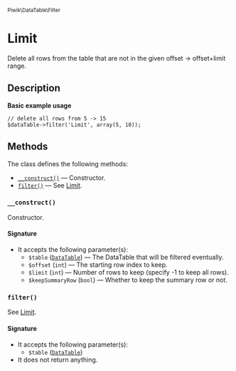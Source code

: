 <small>Piwik\DataTable\Filter</small>

Limit
=====

Delete all rows from the table that are not in the given offset -> offset+limit range.

Description
-----------

**Basic example usage**

    // delete all rows from 5 -> 15
    $dataTable->filter('Limit', array(5, 10));

Methods
-------

The class defines the following methods:

- [`__construct()`](#__construct) &mdash; Constructor.
- [`filter()`](#filter) &mdash; See [Limit](#).

<a name="__construct" id="__construct"></a>
<a name="__construct" id="__construct"></a>
### `__construct()`

Constructor.

#### Signature

- It accepts the following parameter(s):
    - `$table` ([`DataTable`](../../../Piwik/DataTable.md)) &mdash; The DataTable that will be filtered eventually.
    - `$offset` (`int`) &mdash; The starting row index to keep.
    - `$limit` (`int`) &mdash; Number of rows to keep (specify -1 to keep all rows).
    - `$keepSummaryRow` (`bool`) &mdash; Whether to keep the summary row or not.

<a name="filter" id="filter"></a>
<a name="filter" id="filter"></a>
### `filter()`

See [Limit](#).

#### Signature

- It accepts the following parameter(s):
    - `$table` ([`DataTable`](../../../Piwik/DataTable.md))
- It does not return anything.

